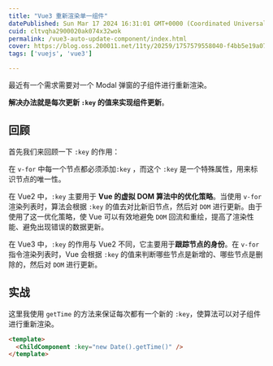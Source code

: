 ```yaml
---
title: "Vue3 重新渲染单一组件"
datePublished: Sun Mar 17 2024 16:31:01 GMT+0000 (Coordinated Universal Time)
cuid: cltvqha2900020ak074x32wok
permalink: /vue3-auto-update-component/index.html
cover: https://blog.oss.200011.net/11ty/20259/1757579558040-f4bb5e19a077c86f87158437a83e9af7.jpeg
tags: ['vuejs', 'vue3']

---
```


最近有一个需求需要对一个 Modal 弹窗的子组件进行重新渲染。

**解决办法就是每次更新 `:key` 的值来实现组件更新**。

## 回顾

首先我们来回顾一下 `:key` 的作用：

在 `v-for` 中每一个节点都必须添加`:key` ，而这个 `:key` 是一个特殊属性，用来标识节点的唯一性。

在 Vue2 中，`:key` 主要用于 **Vue 的虚拟 DOM 算法中的优化策略**。当使用 `v-for` 渲染列表时，算法会根据 `:key` 的值去对比新旧节点，然后对 `DOM` 进行更新。由于使用了这一优化策略，使 Vue 可以有效地避免 `DOM` 回流和重绘，提高了渲染性能、避免出现错误的数据更新。

在 Vue3 中，`:key` 的作用与 Vue2 不同，它主要用于**跟踪节点的身份**。在 `v-for` 指令渲染列表时，Vue 会根据 `:key` 的值来判断哪些节点是新增的、哪些节点是删除的，然后对 `DOM` 进行更新。

## 实战

这里我使用 `getTime` 的方法来保证每次都有一个新的 `:key`，使算法可以对子组件进行重新渲染。

```html
<template>
  <ChildComponent :key="new Date().getTime()" />
</template>
```
